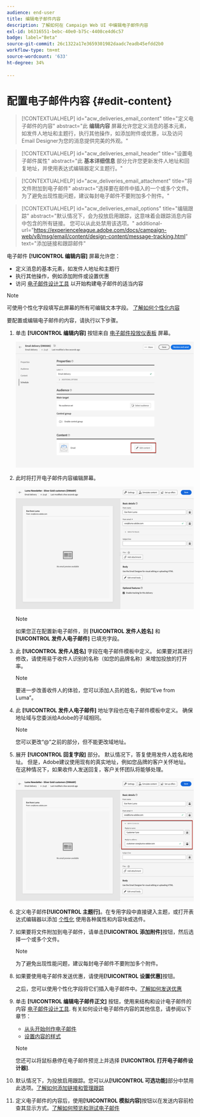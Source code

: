 ```yaml
---
audience: end-user
title: 编辑电子邮件内容
description: 了解如何在 Campaign Web UI 中编辑电子邮件内容
exl-id: b6316551-bebc-40e0-b75c-4408ce4d6c57
badge: label="Beta"
source-git-commit: 26c1322a17e3659301982daadc7eadb45efdd2b0
workflow-type: tm+mt
source-wordcount: '633'
ht-degree: 34%

---
```


# 配置电子邮件内容 {#edit-content}

>[!CONTEXTUALHELP]
>id="acw_deliveries_email_content"
>title="定义电子邮件的内容"
>abstract="此 **编辑内容** 屏幕允许您定义消息的基本元素，如发件人地址和主题行，执行其他操作，如添加附件或优惠，以及访问Email Designer为您的消息提供完美的外观。"

>[!CONTEXTUALHELP]
>id="acw_deliveries_email_header"
>title="设置电子邮件属性"
>abstract="此 **基本详细信息** 部分允许您更新发件人地址和回复地址，并使用表达式编辑器定义主题行。"

>[!CONTEXTUALHELP]
>id="acw_deliveries_email_attachment"
>title="将文件附加到电子邮件"
>abstract="选择要在邮件中插入的一个或多个文件。为了避免出现性能问题，建议每封电子邮件不要附加多个附件。"

>[!CONTEXTUALHELP]
>id="acw_deliveries_email_options"
>title="编辑跟踪"
>abstract="默认情况下，会为投放启用跟踪，这意味着会跟踪消息内容中包含的所有链接。 您可以从此处禁用该选项。"
>additional-url="https://experienceleague.adobe.com/docs/campaign-web/v8/msg/email/content/design-content/message-tracking.html" text="添加链接和跟踪邮件"

电子邮件 **[!UICONTROL 编辑内容]** 屏幕允许您：
* 定义消息的基本元素，如发件人地址和主题行
* 执行其他操作，例如添加附件或设置优惠
* 访问 [电子邮件设计工具](get-started-email-designer.md#start-authoring) 以开始构建电子邮件的适当内容

>[!NOTE]
>
>可使用个性化字段填写此屏幕的所有可编辑文本字段。 [了解如何个性化内容](../personalization/personalize.md)

要配置或编辑电子邮件的内容，请执行以下步骤。

1. 单击 **[!UICONTROL 编辑内容]** 按钮来自 [电子邮件投放仪表板](../email/create-email.md) 屏幕。

   ![](assets/email-edit-content-button.png)

1. 此时将打开电子邮件内容编辑屏幕。

   ![](assets/email-edit-content-dashboard.png)

   >[!NOTE]
   >
   >如果您正在配置新电子邮件，则 **[!UICONTROL 发件人姓名]** 和 **[!UICONTROL 发件人电子邮件]** 已填充字段。

1. 此 **[!UICONTROL 发件人姓名]** 字段在电子邮件模板中定义。 如果要对其进行修改，请使用易于收件人识别的名称（如您的品牌名称）来增加投放的打开率。

   >[!NOTE]
   >
   >要进一步改善收件人的体验，您可以添加人员的姓名，例如“Eve from Luma”。

1. 此 **[!UICONTROL 发件人电子邮件]** 地址字段也在电子邮件模板中定义。 确保地址域与您委派给Adobe的子域相同。

   >[!NOTE]
   >
   >您可以更改“@”之前的部分，但不能更改域地址。

1. 展开 **[!UICONTROL 回复字段]** 部分。 默认情况下，答复使用发件人姓名和地址。 但是，Adobe建议使用现有的真实地址，例如您品牌的客户关怀地址。 在这种情况下，如果收件人发送回复，客户关怀团队将能够处理。

   ![](assets/email-edit-content-reply-to.png)

1. 定义电子邮件&#x200B;**[!UICONTROL 主题行]**。在专用字段中直接键入主题，或打开表达式编辑器以添加 [个性化](../personalization/personalize.md) 使用各种属性和内容块或选件。

1. 如果要将文件附加到电子邮件，请单击&#x200B;**[!UICONTROL 添加附件]**&#x200B;按钮，然后选择一个或多个文件。

   >[!NOTE]
   >
   >    为了避免出现性能问题，建议每封电子邮件不要附加多个附件。

   <!--limitation on size + number of files?-->

1. 如果要使用电子邮件发送优惠，请使用&#x200B;**[!UICONTROL 设置优惠]**&#x200B;按钮。

   之后，您可以使用个性化字段将它们插入电子邮件中。[了解如何发送优惠](offers.md)

1. 单击 **[!UICONTROL 编辑电子邮件正文]** 按钮，使用来结构和设计电子邮件的内容 [电子邮件设计工具](#start-authoring). 有关如何设计电子邮件内容的其他信息，请参阅以下章节：

   * [从头开始创作电子邮件](create-email-content.md)
   * [设置内容的样式](get-started-email-style.md)

   >[!NOTE]
   >
   >您还可以将鼠标悬停在电子邮件预览上并选择 **[!UICONTROL 打开电子邮件设计器]**.

1. 默认情况下，为投放启用跟踪。您可以从&#x200B;**[!UICONTROL 可选功能]**&#x200B;部分中禁用此选项。[了解如何添加链接和管理跟踪](message-tracking.md)

1. 定义电子邮件的内容后，使用&#x200B;**[!UICONTROL 模拟内容]**&#x200B;按钮以在发送内容前检查其显示方式。[了解如何预览和测试电子邮件](../preview-test/preview-test.md)

